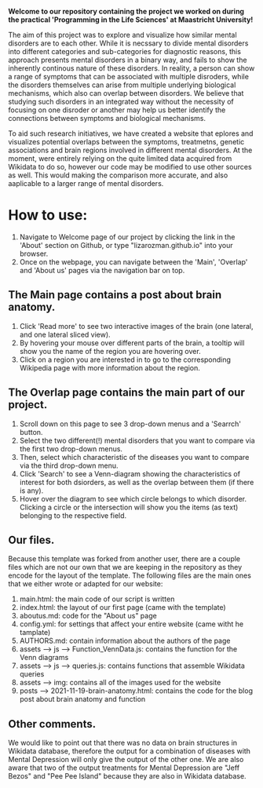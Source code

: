 **Welcome to our repository containing the project we worked on during the practical 'Programming in the Life Sciences' at Maastricht University!**

The aim of this project was to explore and visualize how similar mental disorders are to each other. While it is necssary to divide mental disorders into different categories and sub-categories for diagnostic reasons, this approach presents mental disorders in a binary way, and fails to show the inherently continous nature of these disorders. In reality, a person can show a range of symptoms that can be associated with multiple disroders, while the disorders themselves can arise from multiple underlying biological mechanisms, which also can overlap between disorders. We believe that studying such disorders in an integrated way without the necessity of focusing on one disroder or another may help us better identify the connections between symptoms and biological mechanisms.

To aid such research initiatives, we have created a website that eplores and visualizes potential overlaps between the symptoms, treatmetns, genetic associations and brain regions involved in different mental disorders. At the moment, were entirely relying on the quite limited data acquired from Wikidata to do so, however our code may be modified to use other sources as well. This would making the comparison more accurate, and also aaplicable to a larger range of mental disorders.

# How to use:
1. Navigate to Welcome page of our project by clicking the link in the 'About' section on Github, or type "lizarozman.github.io" into your browser.
2. Once on the webpage, you can navigate between the 'Main', 'Overlap' and 'About us' pages via the navigation bar on top.

## The Main page contains a post about brain anatomy.
1. Click 'Read more' to see two interactive images of the brain (one lateral, and one lateral sliced view).
2. By hovering your mouse over different parts of the brain, a tooltip will show you the name of the region you are hovering over.
3. Click on a region you are interested in to go to the corresponding Wikipedia page with more information about the region.

## The Overlap page contains the main part of our project.
 1. Scroll down on this page to see 3 drop-down menus and a 'Searrch' button.
 2. Select the two different(!) mental disorders that you want to compare via the first two drop-down menus.
 3. Then, select which characteristic of the diseases you want to compare via the third drop-down menu.   
 4. Click 'Search' to see a Venn-diagram showing the characteristics of interest for both dsiorders, as well as the overlap between them (if there is any).
 5. Hover over the diagram to see which circle belongs to which disorder. Clicking a circle or the intersection will show you the items (as text) belonging to the respective field.

## Our files.
Because this template was forked from another user, there are a couple files which are not our own that we are keeping in the repository as they encode for the layout of the template. The following files are the main ones that we either wrote or adapted for our website:
 1. main.html: the main code of our script is written
 2. index.html: the layout of our first page (came with the template)
 3. aboutus.md: code for the "About us" page
 4. config.yml: for settings that affect your entire website (came witht he tamplate)
 5. AUTHORS.md: contain information about the authors of the page
 6. assets --> js --> Function_VennData.js: contains the function for the Venn diagrams
 7. assets --> js --> queries.js: contains functions that assemble Wikidata queries
 8. assets --> img: contains all of the images used for the website
 9. posts --> 2021-11-19-brain-anatomy.html: contains the code for the blog post about brain anatomy and function

## Other comments.
We would like to point out that there was no data on brain structures in Wikidata database, therefore the output for a combination of diseases with Mental Depression will only give the output of the other one. We are also aware that two of the output treatments for Mental Depression are "Jeff Bezos" and "Pee Pee Island" because they are also in Wikidata database.

